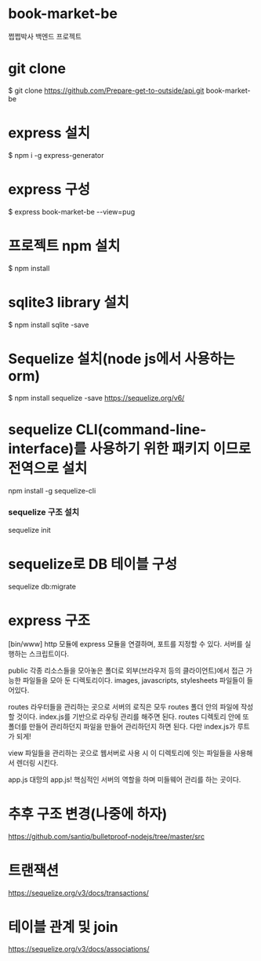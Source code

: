# book-market-be
쩝쩝박사 백엔드 프로젝트

# git clone
$ git clone https://github.com/Prepare-get-to-outside/api.git book-market-be

# express 설치
$ npm i -g express-generator

# express 구성
$ express book-market-be --view=pug

# 프로젝트 npm 설치
$ npm install

# sqlite3 library 설치
$ npm install sqlite -save

# Sequelize 설치(node js에서 사용하는 orm)
$ npm install sequelize -save
https://sequelize.org/v6/

# sequelize CLI(command-line-interface)를 사용하기 위한 패키지 이므로 전역으로 설치 
npm install -g sequelize-cli

### sequelize 구조 설치
sequelize init

# sequelize로 DB 테이블 구성
sequelize db:migrate


# express 구조
[bin/www]
http 모듈에 express 모듈을 연결하며, 포트를 지정할 수 있다.
서버를 실행하는 스크립트이다.

public
각종 리소스들을 모아놓은 폴더로 외부(브라우저 등의 클라이언트)에서 접근 가능한 파일들을 모아 둔 디렉토리이다.
images, javascripts, stylesheets 파일들이 들어있다.

routes
라우터들을 관리하는 곳으로 서버의 로직은 모두 routes 폴더 안의 파일에 작성할 것이다. index.js를 기반으로 라우팅 관리를 해주면 된다. routes 디렉토리 안에 또 폴더를 만들어 관리하던지 파일을 만들어 관리하던지 하면 된다. 다만 index.js가 루트가 되게!

view 
파일들을 관리하는 곳으로 웹서버로 사용 시 이 디렉토리에 잇는 파일들을 사용해서 렌더링 시킨다.


app.js
대망의 app.js! 핵심적인 서버의 역할을 하며 미들웨어 관리를 하는 곳이다.

# 추후 구조 변경(나중에 하자)
https://github.com/santiq/bulletproof-nodejs/tree/master/src

# 트랜잭션
https://sequelize.org/v3/docs/transactions/

# 테이블 관계 및 join
https://sequelize.org/v3/docs/associations/
